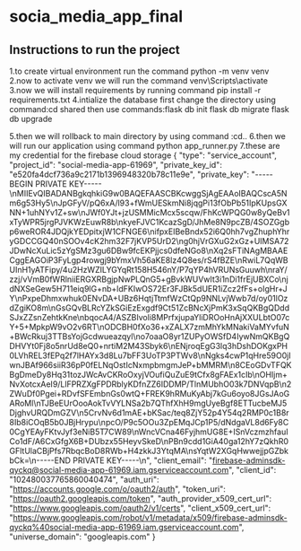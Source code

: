 # socia_media_app_final
## Instructions to run the project
1.to create virtual environment run the command python -m venv venv
2.now to activate venv we will run the command venv\Scripts\activate
3.now we will install requirements by running command pip install -r requirements.txt
4.intialize the database first change the directory using command:cd shared then use commands:flask db init
                                                                                              flask db migrate
                                                                                              flask db upgrade

5.then we will rollback to main directory by using command :cd..
6.then we will run our application using command python app_runner.py
7.these are my credential for the firebase cloud storage {
  "type": "service_account",
  "project_id": "social-media-app-61969",
  "private_key_id": "e520fa4dcf736a9c2171b1396948320b78c11e9e",
  "private_key": "-----BEGIN PRIVATE KEY-----\nMIIEvQIBADANBgkqhkiG9w0BAQEFAASCBKcwggSjAgEAAoIBAQCscA5Nm6g53Hy5\nJpGFyV/pQ6xA/l93+fWmUESkmNi8jqgPi13fObPb51IpKUpsGXNN+1uhNYv1Z+sw\nJWf0YJt+jzUSMMicMcx5scqw/FhKcWPQG0w8yQeBv1xTyWPR5jrgPJVKWzEuwR8b\nkyeFJVC1KcazSgD/JhMe8N9pcZB/4SOZGgbp6weROR4JDQjkYEDpitxjW1CFNGE6\nifpxEIBeBndx52i6Q0hh7vgZhuphYhryGDCCGQ40nSOOv4cK2hm32F7jKVP5UrD2\ng0hjVrGXuG2xGz+UIMSA72JDwNcXuLic5zYgSMz3gu6DBw9fcEKPjjcs0dfeNGo8\nXq2sFTiNAgMBAAECggEAGOiP3FyLgp4rowgj9bYmxVh56aKE8lz4Q8es/rS4fBZE\nRwiL7QqWBUInH1yATFipy/4u2HzWZILYGYqRt158H546nY/P7qYP4hVRUNsGuuwh\nraY/zzj/vVmB0fWRlniiERGXRBgjpNwPLQnG5+gBvkWUVwIt3i1nDi1frEjUBXCo\njdNXSeGew5H711eiq9lG+nb+ldFKIwOS72Er3FJBk5dUER1iZcz2fFs+oIgHr+JY\nPxpeDhmxwhuk0ENvDA+UBz6HqtjTtmfWzCtQp9NNLvjWwb7d/oy01lOzdZgiKO8m\nGsGQvBLRcYZkSGiEzExgdf9Ct51ZcBNcXjPmK3xSqQKBgQDddSJxZZsnZehtkKne\nbqocA4/ASZBIvoli8MPrfxjupaYliDROoHnAjXXULbtO07cY+5+MpkpW9vO2v6RT\nODCBH0fXo36+xZALX7zmMhYkMNakiVaMYvfuN+BWcRkuj3TTBsYojGcdwueazqyl\no7oaaO8yr1ZUPyOWSfD4IywNmQKBgQDHVYt0Fj8o5nrUd8eQ0+nrtiM2M43Sbyk6\nENjroqEgG3lq3hDshDOKgxPH0LVhREL3fEPq2f7lHAYx3d8Lu7bFF3UoTP3PTWv8\nNgks4cwP1qHre59O0jIwnJBAf966siiR36pP0fELNqOstIcNxmpbmgmJeP+bMMRM\n8CEoGDvTFQKBgDmeDy8Hq31tozJWcAvCKRoOxyjVOufiQuZuE9tCfx8gFAEx1cIb\nOHIjm+NvXotcxAeI9/LlFPRZXgFPDRblyKDfnZZ6IDDMP/TlnMUbhO03k7DNVqpB\n2ZWuDf0Pgei+RDvfSFEmbnGs0wtQ+FREK9hRMuKyAbj7kGu6oyo8JGsJAoGARoMl\nTJBeEUrOooAokTvVYLNSa2b7QThfXhH9mgUyeBgf8ETTucbeMJ5DjghvURQDmGZV\n5CrvNv6d1mAE+bKSac/teq8ZjY52p4Y54q2RMP0c1B8r8Ib8iCOqB5b0JBjHrypu\npcO/P9c5OOu3ZpEMqJCp1P5/dNdgaVL8d6Fy8C0CgYEAyFKtvJyf3eNiB5T7CW89\nWncVCna46FyjhmUG8E+ISnVczmzhfauICo1dF/A6CxGfgX6B+DUbzx55HeyvSkeD\nPBn9cdd1GiA40ga12hY7zQkhR0GFltUlaCBjPfs7RbqcBoD8RWb+H4zkkJ3YtqMA\nsYqtW2XGqHwwejjpGZbkbCk=\n-----END PRIVATE KEY-----\n",
  "client_email": "firebase-adminsdk-qyckq@social-media-app-61969.iam.gserviceaccount.com",
  "client_id": "102480037765860040474",
  "auth_uri": "https://accounts.google.com/o/oauth2/auth",
  "token_uri": "https://oauth2.googleapis.com/token",
  "auth_provider_x509_cert_url": "https://www.googleapis.com/oauth2/v1/certs",
  "client_x509_cert_url": "https://www.googleapis.com/robot/v1/metadata/x509/firebase-adminsdk-qyckq%40social-media-app-61969.iam.gserviceaccount.com",
  "universe_domain": "googleapis.com"
}
